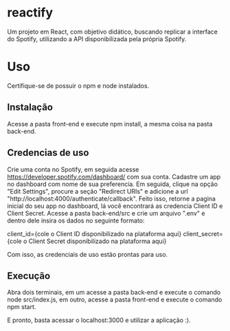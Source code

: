 # reactify
Um projeto em React, com objetivo didático, buscando replicar a interface do Spotify, utilizando a API disponibilizada pela própria Spotify.

# Uso
Certifique-se de possuir o npm e node instalados. 

## Instalação

Acesse a pasta front-end e execute npm install, a mesma coisa na pasta back-end. 

## Credencias de uso

Crie uma conta no Spotify, em seguida acesse https://developer.spotify.com/dashboard/ com sua conta.
Cadastre um app no dashboard com nome de sua preferencia. Em seguida, clique na opção "Edit Settings", procure a seção "Redirect URIs" e adicione a url "http://localhost:4000/authenticate/callback".
Feito isso, retorne a pagina inicial do seu app no dashboard, lá você encontrará as credencia Client ID e Client Secret. Acesse a pasta back-end/src e crie um arquivo ".env" e dentro dele insira os dados no seguinte formato:

client_id={cole o Client ID disponibilizado na plataforma aqui}
client_secret={cole o Client Secret disponibilizado na plataforma aqui}

Com isso, as credenciais de uso estão prontas para uso.

## Execução
Abra dois terminais, em um acesse a pasta back-end e execute o comando node src/index.js, em outro, acesse a pasta front-end e execute o comando npm start.

E pronto, basta acessar o localhost:3000 e utilizar a aplicação :).
